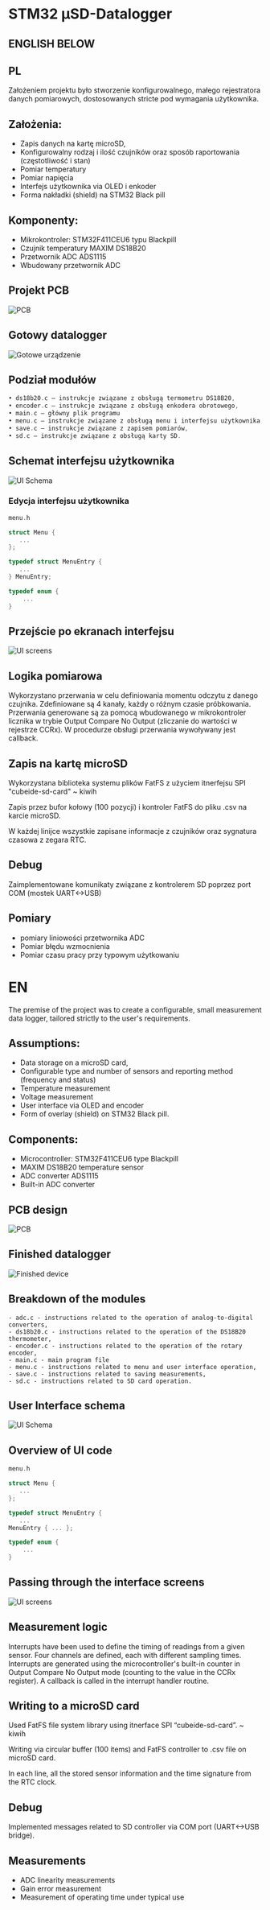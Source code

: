 # STM32 µSD-Datalogger
## ENGLISH BELOW 
## PL
Założeniem projektu było stworzenie konfigurowalnego, małego rejestratora danych pomiarowych, dostosowanych stricte pod wymagania użytkownika. 

## Założenia:
- Zapis danych na kartę microSD,
- Konfigurowalny rodzaj i ilość czujników oraz sposób raportowania (częstotliwość i stan) 
- Pomiar temperatury
- Pomiar napięcia
- Interfejs użytkownika via OLED i enkoder
- Forma nakładki (shield) na STM32 Black pill

## Komponenty: 
- Mikrokontroler: STM32F411CEU6 typu Blackpill
- Czujnik temperatury MAXIM DS18B20
- Przetwornik ADC ADS1115
- Wbudowany przetwornik ADC

## Projekt PCB
![PCB](1.png)

## Gotowy datalogger
![Gotowe urządzenie](2.png)

## Podział modułów
```adc.c – instrukcje związane z obsługą przetworników analogowo-cyfrowych, 
• ds18b20.c – instrukcje związane z obsługą termometru DS18B20, 
• encoder.c – instrukcje związane z obsługą enkodera obrotowego, 
• main.c – główny plik programu  
• menu.c – instrukcje związane z obsługą menu i interfejsu użytkownika, 
• save.c – instrukcje związane z zapisem pomiarów, 
• sd.c – instrukcje związane z obsługą karty SD. 
```

## Schemat interfejsu użytkownika

![UI Schema](3.png)

### Edycja interfejsu użytkownika

```c
menu.h

struct Menu {
   ...
};

typedef struct MenuEntry {
   ...
} MenuEntry;

typedef enum {
	...
}
```

## Przejście po ekranach interfejsu
![UI screens](4.png)

## Logika pomiarowa

Wykorzystano przerwania w celu definiowania momentu odczytu z danego czujnika. Zdefiniowane są 4 kanały, każdy o różnym czasie próbkowania. Przerwania generowane są za pomocą wbudowanego w mikrokontroler licznika w trybie Output Compare No Output (zliczanie do wartości w rejestrze CCRx). W procedurze obsługi przerwania wywoływany jest callback.

## Zapis na kartę microSD
Wykorzystana biblioteka systemu plików FatFS z użyciem itnerfejsu SPI "cubeide-sd-card" ~ kiwih

Zapis przez bufor kołowy (100 pozycji) i kontroler FatFS do pliku .csv na karcie microSD. 

W każdej linijce wszystkie zapisane informacje z czujników oraz sygnatura czasowa z zegara RTC.

## Debug
Zaimplementowane komunikaty związane z kontrolerem SD poprzez port COM (mostek UART<->USB)

## Pomiary 
- pomiary liniowości przetwornika ADC 
- Pomiar błędu wzmocnienia
- Pomiar czasu pracy przy typowym użytkowaniu


# EN
The premise of the project was to create a configurable, small measurement data logger, tailored strictly to the user's requirements. 

## Assumptions:
- Data storage on a microSD card,
- Configurable type and number of sensors and reporting method (frequency and status) 
- Temperature measurement
- Voltage measurement
- User interface via OLED and encoder
- Form of overlay (shield) on STM32 Black pill.

## Components: 
- Microcontroller: STM32F411CEU6 type Blackpill
- MAXIM DS18B20 temperature sensor
- ADC converter ADS1115
- Built-in ADC converter

## PCB design
![PCB](1.png)

## Finished datalogger
![Finished device](2.png)

## Breakdown of the modules
```
- adc.c - instructions related to the operation of analog-to-digital     converters, 
- ds18b20.c - instructions related to the operation of the DS18B20 thermometer, 
- encoder.c - instructions related to the operation of the rotary encoder, 
- main.c - main program file  
- menu.c - instructions related to menu and user interface operation, 
- save.c - instructions related to saving measurements, 
- sd.c - instructions related to SD card operation. 
```

## User Interface schema

![UI Schema](3.png)

## Overview of UI code

```c
menu.h

struct Menu {
   ...
};

typedef struct MenuEntry {
   ...
MenuEntry { ... };

typedef enum {
	...
}
```

## Passing through the interface screens
![UI screens](4.png)

## Measurement logic
Interrupts have been used to define the timing of readings from a given sensor. Four channels are defined, each with different sampling times. Interrupts are generated using the microcontroller's built-in counter in Output Compare No Output mode (counting to the value in the CCRx register). A callback is called in the interrupt handler routine.

## Writing to a microSD card
Used FatFS file system library using itnerface SPI “cubeide-sd-card”. ~ kiwih

Writing via circular buffer (100 items) and FatFS controller to .csv file on microSD card. 

In each line, all the stored sensor information and the time signature from the RTC clock.

## Debug
Implemented messages related to SD controller via COM port (UART<->USB bridge).

## Measurements 
- ADC linearity measurements 
- Gain error measurement
- Measurement of operating time under typical use